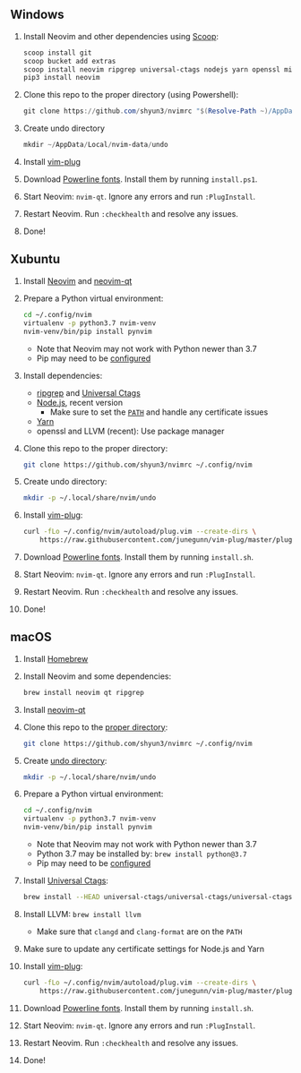 ## Windows

1. Install Neovim and other dependencies using [Scoop](http://scoop.sh):
    ```powershell
    scoop install git
    scoop bucket add extras
    scoop install neovim ripgrep universal-ctags nodejs yarn openssl miniconda3 llvm
    pip3 install neovim
    ```

1. Clone this repo to the proper directory (using Powershell):
    ```powershell
    git clone https://github.com/shyun3/nvimrc "$(Resolve-Path ~)/AppData/Local/nvim"
    ```

1. Create undo directory
    ```powershell
    mkdir ~/AppData/Local/nvim-data/undo
    ```

1. Install [vim-plug][]

1. Download [Powerline fonts][]. Install them by running `install.ps1`.

1. Start Neovim: `nvim-qt`. Ignore any errors and run `:PlugInstall`.

1. Restart Neovim. Run `:checkhealth` and resolve any issues.

1. Done!

## Xubuntu

1. Install [Neovim][nvim-linux] and [neovim-qt][]

1. Prepare a Python virtual environment:
    ```bash
    cd ~/.config/nvim
    virtualenv -p python3.7 nvim-venv
    nvim-venv/bin/pip install pynvim
    ```
    * Note that Neovim may not work with Python newer than 3.7
    * Pip may need to be [configured][pip-conf]
   
1. Install dependencies:
    * [ripgrep][] and [Universal Ctags][]
    * [Node.js](https://nodejs.org/en/), recent version
        * Make sure to set the [`PATH`][node-install] and handle any
          certificate issues
    * [Yarn](https://yarnpkg.com/getting-started/install)
    * openssl and LLVM (recent): Use package manager

1. Clone this repo to the proper directory:
    ```bash
    git clone https://github.com/shyun3/nvimrc ~/.config/nvim
    ```
    
1. Create undo directory:
    ```bash
    mkdir -p ~/.local/share/nvim/undo
    ```

1. Install [vim-plug][]:
    ```bash
    curl -fLo ~/.config/nvim/autoload/plug.vim --create-dirs \
        https://raw.githubusercontent.com/junegunn/vim-plug/master/plug.vim
    ```
    
1. Download [Powerline fonts][]. Install them by running `install.sh`.

1. Start Neovim: `nvim-qt`. Ignore any errors and run `:PlugInstall`.

1. Restart Neovim. Run `:checkhealth` and resolve any issues.

1. Done!

## macOS

1. Install [Homebrew](https://brew.sh)

1. Install Neovim and some dependencies:
    ```bash
    brew install neovim qt ripgrep
    ```

1. Install [neovim-qt][]

1. Clone this repo to the [proper directory][nvim-config-dir]:
    ```bash
    git clone https://github.com/shyun3/nvimrc ~/.config/nvim
    ```
    
1. Create [undo directory][nvim-undo-dir]:
    ```bash
    mkdir -p ~/.local/share/nvim/undo
    ```

1. Prepare a Python virtual environment:
    ```bash
    cd ~/.config/nvim
    virtualenv -p python3.7 nvim-venv
    nvim-venv/bin/pip install pynvim
    ```
    * Note that Neovim may not work with Python newer than 3.7
    * Python 3.7 may be installed by: `brew install python@3.7`
    * Pip may need to be [configured][pip-conf]
    
1. Install [Universal Ctags][mac-univ-ctags]:
    ```bash
    brew install --HEAD universal-ctags/universal-ctags/universal-ctags
    ```
    
1. Install LLVM: `brew install llvm`
    * Make sure that `clangd` and `clang-format` are on the `PATH`
    
1. Make sure to update any certificate settings for Node.js and Yarn

1. Install [vim-plug][]:
    ```bash
    curl -fLo ~/.config/nvim/autoload/plug.vim --create-dirs \
        https://raw.githubusercontent.com/junegunn/vim-plug/master/plug.vim
    ```
    
1. Download [Powerline fonts][]. Install them by running `install.sh`.

1. Start Neovim: `nvim-qt`. Ignore any errors and run `:PlugInstall`.

1. Restart Neovim. Run `:checkhealth` and resolve any issues.

1. Done!

[nvim-linux]: https://github.com/neovim/neovim/wiki/Installing-Neovim#linux
[neovim-qt]: https://github.com/equalsraf/neovim-qt
[ripgrep]: https://github.com/BurntSushi/ripgrep#installation
[Universal Ctags]: https://github.com/universal-ctags/ctags#how-to-build-and-install
[node-install]: https://github.com/nodejs/help/wiki/Installation
[vim-plug]: https://github.com/junegunn/vim-plug
[Powerline fonts]: https://github.com/powerline/fonts
[nvim-config-dir]: https://neovim.io/doc/user/starting.html#config
[pip-conf]: https://pip.pypa.io/en/stable/user_guide/#config-file
[mac-univ-ctags]: https://github.com/universal-ctags/homebrew-universal-ctags
[nvim-undo-dir]: https://neovim.io/doc/user/options.html#'undodir'

